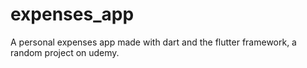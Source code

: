 # expenses_app
A personal expenses app made with dart and the flutter framework, a random project on udemy.
